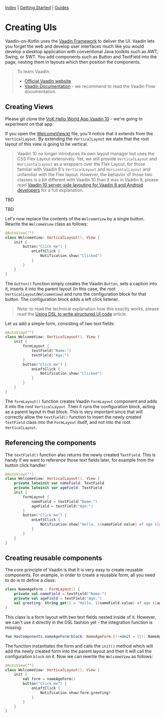 [Index](index.html) | [Getting Started](gettingstarted.html) | [Guides](vok-guides.html)

# Creating UIs

Vaadin-on-Kotlin uses the [Vaadin Framework](https://vaadin.com/docs/v10/flow/Overview.html) to deliver the UI.
Vaadin lets you forget the web and develop user interfaces much like you would develop a desktop application with conventional Java toolkits such as AWT, Swing, or SWT.
You add components such as Button and TextField into the page, nesting them in layouts which then position the components.

> To learn Vaadin:
>
> * [Official Vaadin website](https://www.vaadin.com)
> * [Vaadin Documentation](https://vaadin.com/docs/v10/index.html) - we recommend to read the Vaadin Flow documentation.

## Creating Views

Please git clone the [VoK Hello World App Vaadin 10](https://github.com/mvysny/vok-helloworld-app-v10) - we're going to experiment on that app.

If you open the [WelcomeView.kt](https://github.com/mvysny/vok-helloworld-app-v10/blob/master/web/src/main/kotlin/com/example/vok/WelcomeView.kt)
file, you'll notice that it extends from the `VerticalLayout`. By extending the `VerticalLayout` we state that the root layout of this view is going to be vertical.

> Vaadin 10 no longer introduces its own layout manager but uses
the CSS Flex Layout extensively. Yet, we still provide `VerticalLayout` and `HorizontalLayout` as a wrappers over
the Flex Layout, for those familiar with Vaadin 8's `VerticalLayout` and `HorizontalLayout` and unfamiliar with the Flex layout.
However, the behavior of those two classes is a bit different with Vaadin 10 than it was in Vaadin 8, please
read [Vaadin 10 server-side layouting for Vaadin 8 and Android developers](http://mavi.logdown.com/posts/6855605)
for a full explanation.

TBD

TBD

Let's now replace the contents of the `WelcomeView` by a single button. Rewrite the `WelcomeView` class as follows:

```kotlin
@AutoView("")
class WelcomeView: VerticalLayout(), View {
    init {
        button("Click me") {
            onLeftClick {
                Notification.show("Clicked")
            }
        }
    }
}
```

The `button()` function simply creates the Vaadin `Button`, sets a caption into it, inserts it into the parent layout (in this case,
the root `VerticalLayout`/`WelcomeView`) and runs the configuration block for that button. The configuration block adds a left click
listener.

> Note: to read the technical explanation how this exactly works, please read the [Using DSL to write structured UI code](http://mavi.logdown.com/posts/7073786)
article.

Let us add a simple form, consisting of two text fields:

```kotlin
@AutoView("")
class WelcomeView: VerticalLayout(), View {
    init {
        formLayout {
            textField("Name:")
            textField("Age:")
        }
        button("Click me") {
            onLeftClick {
                Notification.show("Clicked")
            }
        }
    }
}
```

The `formLayout()` function creates Vaadin `FormLayout` component and adds it into the root `VerticalLayout`. Then it runs the configuration
block, acting as a parent layout in that block. This is very important since that will correctly allow the `textField()` function to insert
the newly created `TextField` class into the `FormLayout` itself, and not into the root `VerticalLayout`.

## Referencing the components

The `textField()` function also returns the newly created `TextField`. This is handy if we want to reference those text fields later, for
example from the button click handler:

```kotlin
@AutoView("")
class WelcomeView: VerticalLayout(), View {
    private lateinit var nameField: TextField
    private lateinit var ageField: TextField
    init {
        formLayout {
            nameField = textField("Name:")
            ageField = textField("Age:")
        }
        button("Click me") {
            onLeftClick {
                Notification.show("Hello, ${nameField.value} of age ${ageField.value}")
            }
        }
    }
}
```

## Creating reusable components

The core principle of Vaadin is that it is very easy to create reusable components. For example, in order to create a reusable form,
all you need to do is to define a class:

```kotlin
class NameAgeForm : FormLayout() {
    private val nameField = textField("Name:")
    private val ageField = textField("Age:")
    val greeting: String get() = "Hello, ${nameField.value} of age ${ageField.value}"
}
```

This class is a form layout with two text fields nested inside of it. However, we can't use it directly in the DSL fashion yet -
the integration function is missing:

```kotlin
fun HasComponents.nameAgeForm(block: NameAgeForm.()->Unit = {}): NameAgeForm = init(NameAgeForm(), block)
```

The function instantiates the form and calls the `init()` method which will add the newly created form into the parent layout and then
it will call the configuration `block` on it. Now we can rewrite the `WelcomeView` as follows:

```kotlin
@AutoView("")
class WelcomeView: VerticalLayout(), View {
    init {
        val form = nameAgeForm()
        button("Click me") {
            onLeftClick {
                Notification.show(form.greeting)
            }
        }
    }
}
```
